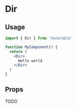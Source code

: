 # Dir

## Usage

```jsx
import { Dir } from 'honorable'

function MyComponent() {
  return (
    <Dir>
      Hello world
    </Dir>
  )
}
```

## Props

TODO
